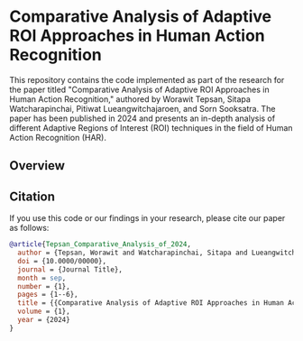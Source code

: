 # Comparative Analysis of Adaptive ROI Approaches in Human Action Recognition

This repository contains the code implemented as part of the research for the paper titled "Comparative Analysis of Adaptive ROI Approaches in Human Action Recognition," authored by Worawit Tepsan, Sitapa Watcharapinchai, Pitiwat Lueangwitchajaroen, and Sorn Sooksatra. The paper has been published in 2024 and presents an in-depth analysis of different Adaptive Regions of Interest (ROI) techniques in the field of Human Action Recognition (HAR).

## Overview


## Citation

If you use this code or our findings in your research, please cite our paper as follows:

```bibtex
@article{Tepsan_Comparative_Analysis_of_2024,
  author = {Tepsan, Worawit and Watcharapinchai, Sitapa and Lueangwitchajaroen, Pitiwat and Sooksatra, Sorn},
  doi = {10.0000/00000},
  journal = {Journal Title},
  month = sep,
  number = {1},
  pages = {1--6},
  title = {{Comparative Analysis of Adaptive ROI Approaches in Human Action Recognition}},
  volume = {1},
  year = {2024}
}
